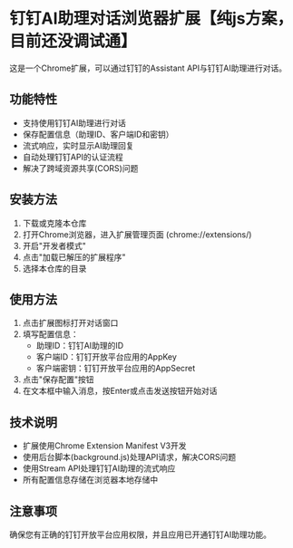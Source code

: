 # 钉钉AI助理对话浏览器扩展【纯js方案，目前还没调试通】

这是一个Chrome扩展，可以通过钉钉的Assistant API与钉钉AI助理进行对话。

## 功能特性

- 支持使用钉钉AI助理进行对话
- 保存配置信息（助理ID、客户端ID和密钥）
- 流式响应，实时显示AI助理回复
- 自动处理钉钉API的认证流程
- 解决了跨域资源共享(CORS)问题

## 安装方法

1. 下载或克隆本仓库
2. 打开Chrome浏览器，进入扩展管理页面 (chrome://extensions/)
3. 开启"开发者模式"
4. 点击"加载已解压的扩展程序"
5. 选择本仓库的目录

## 使用方法

1. 点击扩展图标打开对话窗口
2. 填写配置信息：
   - 助理ID：钉钉AI助理的ID
   - 客户端ID：钉钉开放平台应用的AppKey
   - 客户端密钥：钉钉开放平台应用的AppSecret
3. 点击"保存配置"按钮
4. 在文本框中输入消息，按Enter或点击发送按钮开始对话

## 技术说明

- 扩展使用Chrome Extension Manifest V3开发
- 使用后台脚本(background.js)处理API请求，解决CORS问题
- 使用Stream API处理钉钉AI助理的流式响应
- 所有配置信息存储在浏览器本地存储中

## 注意事项

确保您有正确的钉钉开放平台应用权限，并且应用已开通钉钉AI助理功能。 